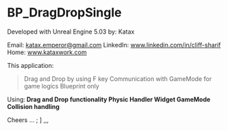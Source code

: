 # BP_DragDropSingle
 
Developed with Unreal Engine 5.03
by: Katax 

Email: katax.emperor@gmail.com 
LinkedIn: www.linkedin.com/in/cliff-sharif
Home: www.kataxwork.com

This application:

> Drag and Drop by using F key
> Communication with GameMode for game logics
> Blueprint only


Using:<b>
Drag and Drop functionality
Physic Handler
Widget
GameMode 
Collision handling </b>

Cheers … ; ] ,,,
